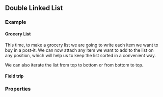 ## Double Linked List

### Example

#### Grocery List

This time, to make a grocery list we are going to write each item we want to
buy in a post-it. We can now attach any item we want to add to the list on any
position, which will help us to keep the list sorted in a convenient way.

We can also iterate the list from top to bottom or from bottom to top.

#### Field trip


### Properties
